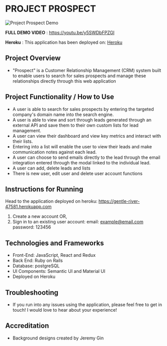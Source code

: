 # PROJECT PROSPECT

![Project Prospect Demo](https://media.giphy.com/media/QBGVKlGrSTOz8CdWNm/giphy.gif)

**FULL DEMO VIDEO** : https://youtu.be/y5SWDbFPZGI

**Heroku** : This application has been deployed on: [Heroku](https://gentle-river-47581.herokuapp.com)

## Project Overview
- "Prospect" is a Customer Relationship Management (CRM) system built to enable users to search for sales prospects and manage these relationships directly through this web application

## Project Functionality / How to Use
- A user is able to search for sales prospects by entering the targeted company's domain name into the search engine. 
- A user is able to view and sort through leads generated through an external API and save them to their own custom lists for lead management. 
- A user can view their dashboard and view key metrics and interact with their lists.
- Entering into a list will enable the user to view their leads and make communication notes against each lead. 
- A user can choose to send emails directly to the lead through the email integration entered through the modal linked to the individual lead.
- A user can add, delete leads and lists
- There is new user, edit user and delete user account functions

## Instructions for Running

Head to the application deployed on heroku: https://gentle-river-47581.herokuapp.com
1. Create a new account OR,
2. Sign in to an existing user account:
  email: example@email.com
  password: 123456

## Technologies and Frameworks
- Front-End: JavaScript, React and Redux 
- Back End: Ruby on Rails
- Database: postgreSQL
- UI Components: Semantic UI and Material UI
- Deployed on Heroku

## Troubleshooting
- If you run into any issues using the application, please feel free to get in touch! I would love to hear about your experience!

## Accreditation 
- Background designs created by Jeremy Gin
